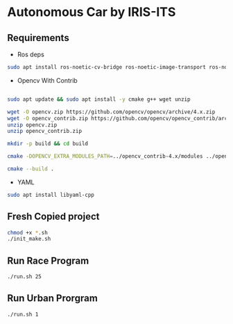 # Autonomous Car by IRIS-ITS

## Requirements

- Ros deps

```bash
sudo apt install ros-noetic-cv-bridge ros-noetic-image-transport ros-noetic-nav-msgs ros-noetic-sensor-msgs
```

- Opencv With Contrib

```bash

sudo apt update && sudo apt install -y cmake g++ wget unzip

wget -O opencv.zip https://github.com/opencv/opencv/archive/4.x.zip
wget -O opencv_contrib.zip https://github.com/opencv/opencv_contrib/archive/4.x.zip
unzip opencv.zip
unzip opencv_contrib.zip

mkdir -p build && cd build

cmake -DOPENCV_EXTRA_MODULES_PATH=../opencv_contrib-4.x/modules ../opencv-4.x

cmake --build .

```

- YAML

```bash
sudo apt install libyaml-cpp
```

## Fresh Copied project

```bash
chmod +x *.sh
./init_make.sh
```

## Run Race Program

```bash
./run.sh 25
```

## Run Urban Prorgram

```bash
./run.sh 1
```